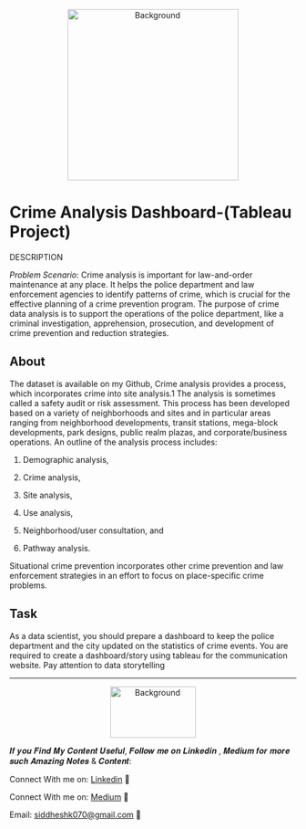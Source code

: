  <p align="center">
  <img src="https://images.squarespace-cdn.com/content/v1/5d4ee40b4f17990001a00905/1617922427624-K7IQZRDSENRZZDEOAQXD/IMG_2371.GIF?format=750w" alt="Background" height="300 width="500">

# **Crime Analysis Dashboard**-(Tableau Project)

DESCRIPTION

*Problem Scenario*: Crime analysis is important for law-and-order maintenance at any place. It helps the police department and law enforcement agencies to identify patterns of crime, which is crucial for the effective planning of a crime prevention program. The purpose of crime data analysis is to support the operations of the police department, like a criminal investigation, apprehension, prosecution, and development of crime prevention and reduction strategies.

## About
The dataset is  available on my Github, 
Crime analysis provides a process, which incorporates crime into site analysis.1 The analysis is sometimes called a safety audit or risk assessment. This process has been developed based on a variety of neighborhoods and sites and in particular areas ranging from neighborhood developments, transit stations, mega-block developments, park designs, public realm plazas, and corporate/business operations. An outline of the analysis process includes:

1. Demographic analysis,

2. Crime analysis,

3. Site analysis,

4. Use analysis,

5. Neighborhood/user consultation, and

6. Pathway analysis.

Situational crime prevention incorporates other crime prevention and law enforcement strategies in an effort to focus on place-specific crime problems.</p>

## Task
As a data scientist, you should prepare a dashboard to keep the police department and the city updated on the statistics of crime events. You are required to create a dashboard/story using tableau for the communication website. Pay attention to data storytelling


----------------------------------------------------------------------------------------------------------------------------------------------------------------------

 <p align="center">
  <img src="https://i.pinimg.com/originals/04/3a/fa/043afa3ad106b8ca83ea44b21036d2f9.gif" alt="Background" height="90" width="150">


𝑰𝒇 𝒚𝒐𝒖 𝑭𝒊𝒏𝒅 𝑴𝒚 𝑪𝒐𝒏𝒕𝒆𝒏𝒕 𝑼𝒔𝒆𝒇𝒖𝒍, 𝑭𝒐𝒍𝒍𝒐𝒘 𝒎𝒆 𝒐𝒏 𝑳𝒊𝒏𝒌𝒆𝒅𝒊𝒏 , 𝑴𝒆𝒅𝒊𝒖𝒎 𝒇𝒐𝒓 𝒎𝒐𝒓𝒆 𝒔𝒖𝒄𝒉 𝑨𝒎𝒂𝒛𝒊𝒏𝒈 𝑵𝒐𝒕𝒆𝒔 & 𝑪𝒐𝒏𝒕𝒆𝒏𝒕:

Connect With me on: [Linkedin](https://www.linkedin.com/in/siddhesh-kumbhar-517627b4/) 📌

Connect With me on: [Medium](https://medium.com/@siddheshk070) 📌

Email: siddheshk070@gmail.com 📌
